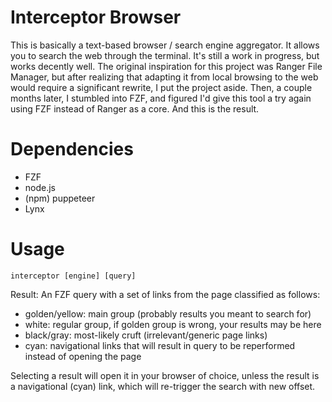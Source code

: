 Interceptor Browser
===================
This is basically a text-based browser / search engine aggregator. It allows you to search the web through the terminal. It's still a work in progress,
but works decently well. The original inspiration for this project was Ranger File Manager, but after realizing that adapting it from local browsing to
the web would require a significant rewrite, I put the project aside. Then, a couple months later, I stumbled into FZF, and figured I'd give this tool
a try again using FZF instead of Ranger as a core. And this is the result.

Dependencies
=====
- FZF
- node.js
- (npm) puppeteer 
- Lynx

Usage
=====
```
interceptor [engine] [query]
```

Result: An FZF query with a set of links from the page classified as follows:
- golden/yellow: main group (probably results you meant to search for)
- white: regular group, if golden group is wrong, your results may be here
- black/gray: most-likely cruft (irrelevant/generic page links)
- cyan: navigational links that will result in query to be reperformed instead of opening the page

Selecting a result will open it in your browser of choice, unless the result is a navigational (cyan) link, which will re-trigger the search with new
offset.
